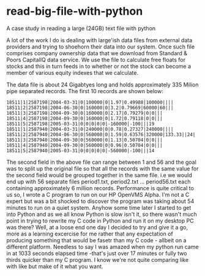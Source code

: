 # read-big-file-with-python
A case study in reading a large (24GB) text file with python

A lot of the work I do is dealing with large'ish data files from external data providers and 
trying to shoehorn their data into our system. Once such file comprises company ownership data that
we download from Standard & Poors CapitalIQ data service. We use the file to calculate free floats for stocks 
and this in turn feeds in to whether or not the stock can become a member of various equity indexes 
that we calculate.

The data file is about 24 Gigabtyes long and holds approximately 335 Milion pipe separated records. The first 
10 records are shown below:

```
18511|1|2587198|2004-03-31|0|100000|0|1.97|0.49988|100000||||
18511|2|2587198|2004-06-30|0|160000|0|3.2|0.79669|60000|60|||
18511|3|2587198|2004-09-30|0|160000|0|2.17|0.79279|0|0|||
18511|4|2587198|2004-09-30|0|160000|0|1.72|0.79118|0|0|||
18511|5|2587198|2005-03-31|0|0|0|0|0|-160000|-100|||19
18511|1|2587940|2004-03-31|0|240000|0|0.78|0.27327|240000||||
18511|2|2587940|2004-06-30|0|560000|0|1.59|0.63576|320000|133.33||24|
18511|3|2587940|2004-09-30|0|560000|0|1.13|0.50704|0|0|||
18511|4|2587940|2004-09-30|0|560000|0|0.96|0.50704|0|0|||
18511|5|2587940|2005-03-31|0|0|0|0|0|-560000|-100|||14

```
The second field in the above file can range between 1 and 56 and the goal was to split up the 
original file so that all the records with the same value for the second field would be 
grouped together in the same file. i.e we would end up with 56 separate files period1.txt, 
period2.txt ... period56.txt each containing approximately 6 million records.
Performance is quite critical to us so, I wrote a C program to run on our HP OpenVMS Alpha. I'm not a 
C expert but was a bit shocked to discover the program was taking about 54 minutes to run on a quiet system. 
Anyhow some time later I started to get into Python and as we all know Python is slow isn't it, so there wasn't 
much point in trying to rewrite my C code in Python and run it on my desktop PC was there? Well, at a loose end one day I 
decided to try and give it a go, more as a learning excercise for me rather that any expectation of producing
something that would be fasetr than my C code - allbeit on a different platform. Needless to say I was amazed 
when my python run came in at 1033 seconds elapsed time -that's just over 17 minutes or fully two thirds quicker
than my C program. I know we're not quite comparing like with like but make of it what you want. 
